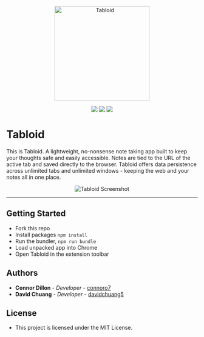 <p align="center">
  <img src="https://raw.githubusercontent.com/connoro7/Tabloid/main/images/icon500.png" width="250" title="Tabloid">
</p>


<p align="center">
  <img src="https://img.shields.io/github/v/release/connoro7/Tabloid?style=for-the-badge">
  <img src="https://img.shields.io/github/issues/connoro7/Tabloid?style=for-the-badge">
  <img src="https://img.shields.io/github/contributors-anon/connoro7/Tabloid?style=for-the-badge">
</p>
<!--
<p align="center">
  <img src="https://img.shields.io/chrome-web-store/users/xxxxxxxxxxxxxxxxxxx?style=for-the-badge">
  <img src="https://img.shields.io/chrome-web-store/rating/xxxxxxxxxxxxxxx?style=for-the-badge">
</p>
-->

# Tabloid

This is Tabloid. A lightweight, no-nonsense note taking app built to keep your thoughts safe and easily accessible. Notes are tied to the URL of the active tab and saved directly to the browser.
Tabloid offers data persistence across unlimited tabs and unlimited windows - keeping the web and your notes all in one place.

<p align="center">
  <img src="https://user-images.githubusercontent.com/32769592/236403381-ffcf5049-d1c4-41ee-99f4-f3c8ccac0cfe.png" title="Tabloid Screenshot">
</p>

---

## Getting Started

- Fork this repo
- Install packages `npm install`
- Run the bundler, `npm run bundle`
- Load unpacked app into Chrome
- Open Tabloid in the extension toolbar

## Authors

- **Connor Dillon** - _Developer_ - [connoro7](https://github.com/connoro7)
- **David Chuang** - _Developer_ - [davidchuang5](https://github.com/davidchuang5)

## License

- This project is licensed under the MIT License.
